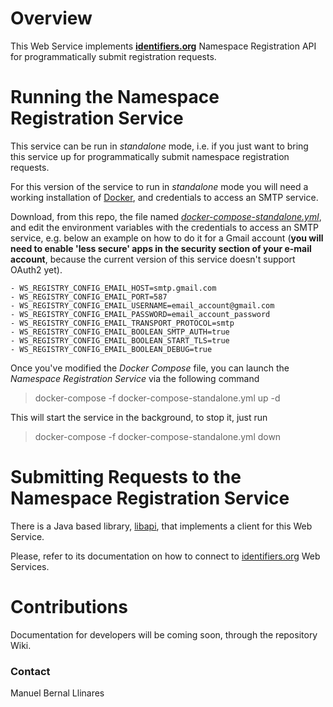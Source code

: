 # Overview
This Web Service implements [__identifiers.org__](http://identifiers.org) Namespace Registration API for programmatically submit registration requests.


# Running the Namespace Registration Service
This service can be run in _standalone_ mode, i.e. if you just want to bring this service up for programmatically submit namespace registration requests.

For this version of the service to run in _standalone_ mode you will need a working installation of [Docker](http://docker.com), and credentials to access an SMTP service.

Download, from this repo, the file named [_docker-compose-standalone.yml_](https://raw.githubusercontent.com/identifiers-org/cloud-ws-register/master/docker-compose-standalone.yml), and edit the environment variables with the credentials to access an SMTP service, e.g. below an example on how to do it for a Gmail account (**you will need to enable 'less secure' apps in the security section of your e-mail account**, because the current version of this service doesn't support OAuth2 yet).

```vim
- WS_REGISTRY_CONFIG_EMAIL_HOST=smtp.gmail.com
- WS_REGISTRY_CONFIG_EMAIL_PORT=587
- WS_REGISTRY_CONFIG_EMAIL_USERNAME=email_account@gmail.com
- WS_REGISTRY_CONFIG_EMAIL_PASSWORD=email_account_password
- WS_REGISTRY_CONFIG_EMAIL_TRANSPORT_PROTOCOL=smtp
- WS_REGISTRY_CONFIG_EMAIL_BOOLEAN_SMTP_AUTH=true
- WS_REGISTRY_CONFIG_EMAIL_BOOLEAN_START_TLS=true
- WS_REGISTRY_CONFIG_EMAIL_BOOLEAN_DEBUG=true
```

Once you've modified the _Docker Compose_ file, you can launch the _Namespace Registration Service_ via the following command

> docker-compose -f docker-compose-standalone.yml up -d

This will start the service in the background, to stop it, just run

> docker-compose -f docker-compose-standalone.yml down


# Submitting Requests to the Namespace Registration Service
There is a Java based library, [libapi](https://github.com/identifiers-org/cloud-libapi), that implements a client for this Web
Service.

Please, refer to its documentation on how to connect to [identifiers.org](https://identifiers.org) Web Services.


# Contributions
Documentation for developers will be coming soon, through the repository Wiki.


### Contact
Manuel Bernal Llinares
